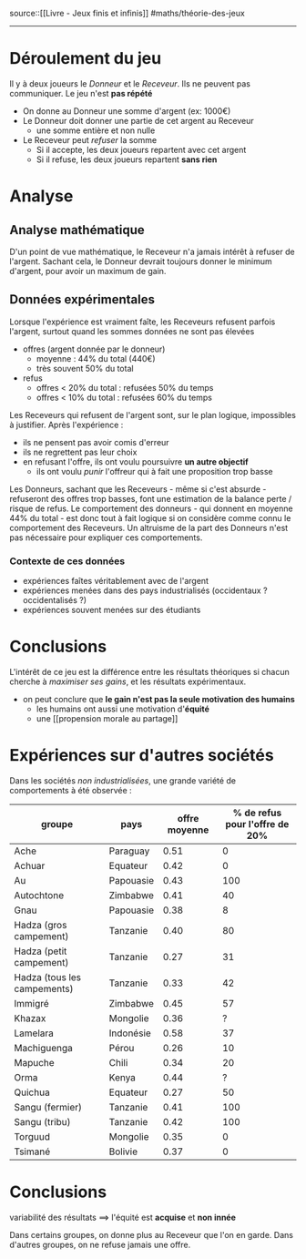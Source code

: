 source::[[Livre - Jeux finis et infinis]]
#maths/théorie-des-jeux

----

# Déroulement du jeu
Il y à deux joueurs le _Donneur_ et le _Receveur_.
Ils ne peuvent pas communiquer.
Le jeu n'est **pas répété**

 - On donne au Donneur une somme d'argent (ex: 1000€)
 - Le Donneur doit donner une partie de cet argent au Receveur
     - une somme entière et non nulle
 - Le Receveur peut *refuser* la somme
     - Si il accepte, les deux joueurs repartent avec cet argent
     - Si il refuse, les deux joueurs repartent **sans rien**

# Analyse

## Analyse mathématique
D'un point de vue mathématique, le Receveur n'a jamais intérêt à refuser de l'argent.
Sachant cela, le Donneur devrait toujours donner le minimum d'argent, pour avoir un maximum de gain.

## Données expérimentales
Lorsque l'expérience est vraiment faîte, les Receveurs refusent parfois l'argent, surtout quand les sommes données ne sont pas élevées

 - offres (argent donnée par le donneur)
     - moyenne : 44% du total (440€)
     - très souvent 50% du total
 - refus
     - offres < 20% du total : refusées 50% du temps
     - offres < 10% du total : refusées 60% du temps

Les Receveurs qui refusent de l'argent sont, sur le plan logique, impossibles à justifier.
Après l'expérience :
 - ils ne pensent pas avoir comis d'erreur
 - ils ne regrettent pas leur choix
 - en refusant l'offre, ils ont voulu poursuivre **un autre objectif**
     - ils ont voulu _punir_ l'offreur qui à fait une proposition trop basse

Les Donneurs, sachant que les Receveurs - même si c'est absurde - refuseront des offres trop basses, font une estimation de la balance perte / risque de refus.
Le comportement des donneurs - qui donnent en moyenne 44% du total - est donc tout à fait logique si on considère comme connu le comportement des Receveurs.
Un altruisme de la part des Donneurs n'est pas nécessaire pour expliquer ces comportements.

### Contexte de ces données
 - expériences faîtes véritablement avec de l'argent
 - expériences menées dans des pays industrialisés (occidentaux ? occidentalisés ?)
 - expériences souvent menées sur des étudiants


# Conclusions
L'intérêt de ce jeu est la différence entre les résultats théoriques si chacun cherche à _maximiser ses gains_, et les résultats expérimentaux.

 - on peut conclure que **le gain n'est pas la seule motivation des humains**
     - les humains ont aussi une motivation d'**équité**
     - une [[propension morale au partage]]

# Expériences sur d'autres sociétés
Dans les sociétés _non industrialisées_, une grande variété de comportements à été observée :

| groupe                      | pays      | offre moyenne | % de refus pour l'offre de 20% |
| --------------------------- | --------- | ------------- | ------------------------------ |
| Ache                        | Paraguay  | 0.51          | 0                              |
| Achuar                      | Equateur  | 0.42          | 0                              |
| Au                          | Papouasie | 0.43          | 100                            |
| Autochtone                  | Zimbabwe  | 0.41          | 40                             |
| Gnau                        | Papouasie | 0.38          | 8                              |
| Hadza (gros campement)      | Tanzanie  | 0.40          | 80                             |
| Hadza (petit campement)     | Tanzanie  | 0.27          | 31                             |
| Hadza (tous les campements) | Tanzanie  | 0.33          | 42                             |
| Immigré                     | Zimbabwe  | 0.45          | 57                             |
| Khazax                      | Mongolie  | 0.36          | ?                              |
| Lamelara                    | Indonésie | 0.58          | 37                             |
| Machiguenga                 | Pérou     | 0.26          | 10                             |
| Mapuche                     | Chili     | 0.34          | 20                             |
| Orma                        | Kenya     | 0.44          | ?                              |
| Quichua                     | Equateur  | 0.27          | 50                             |
| Sangu (fermier)             | Tanzanie  | 0.41          | 100                            |
| Sangu (tribu)               | Tanzanie  | 0.42          | 100                            |
| Torguud                     | Mongolie  | 0.35          | 0                              |
| Tsimané                     | Bolivie   | 0.37          | 0                              |

# Conclusions
variabilité des résultats ==> l'équité est **acquise** et **non innée**

Dans certains groupes, on donne plus au Receveur que l'on en garde.
Dans d'autres groupes, on ne refuse jamais une offre.

